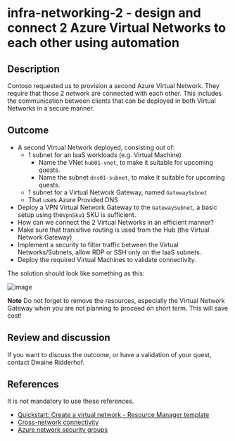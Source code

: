 # infra-networking-2 - design and connect 2 Azure Virtual Networks to each other using automation

## Description

Contoso requested us to provision a second Azure Virtual Network. They require that those 2 network are connected with each other. This includes the communication between clients that can be deployed in both Virtual Networks in a secure manner. 

## Outcome

  - A second Virtual Network deployed, consisting out of: <br>
    - 1 subnet for an IaaS workloads (e.g. Virtual Machine)
      - Name the VNet `hub01-vnet`, to make it suitable for upcoming quests.
      - Name the subnet `dns01-subnet`, to make it suitable for upcoming quests.
    - 1 subnet for a Virtual Network Gateway, named `GatewaySubnet` 
    - That uses Azure Provided DNS
  - Deploy a VPN Virtual Network Gateway to the `GatewaySubnet`, a basic setup using the`VpnSku1` SKU is sufficient.
  - How can we connect the 2 Virtual Networks in an efficient manner? 
  - Make sure that tranisitive routing is used from the Hub (the Virtual Network Gateway)
  - Implement a security to filter traffic between the Virtual Networks/Subnets, allow RDP or SSH only on the IaaS subnets.
  - Deploy the required Virtual Machines to validate connectivity.
  
The solution should look like something as this:

![image](https://user-images.githubusercontent.com/25753877/149521742-12a34e21-0566-4a74-8b3a-8348a311879b.png)

**Note**
Do not forget to remove the resources, especially the Virtual Network Gateway when you are not planning to proceed on short term. This will save cost!

## Review and discussion

If you want to discuss the outcome, or have a validation of your quest, contact Dwaine Ridderhof. 

## References

It is not mandatory to use these references.

  - [Quickstart: Create a virtual network - Resource Manager template](https://docs.microsoft.com/en-us/azure/virtual-network/quick-create-template)
  - [Cross-network connectivity](https://docs.microsoft.com/en-us/azure/expressroute/cross-network-connectivity?toc=/azure/virtual-network/toc.json#cross-connecting-vnets)
  - [Azure network security groups](https://docs.microsoft.com/en-us/azure/virtual-network/network-security-groups-overview)
